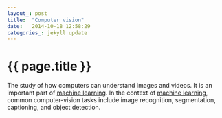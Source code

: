 ```yaml
---
layout_: post
title:  "Computer vision"
date:   2014-10-18 12:58:29
categories_: jekyll update
---
```


# {{ page.title }}

The study of how computers can understand images and videos. It is an important part of [machine learning](machine-learning.html). In the context of [machine learning](machine-learning.html), 
common computer-vision tasks include image recognition, segmentation, captioning, and object detection.
